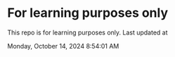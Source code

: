 # For learning purposes only
This repo is for learning purposes only.
Last updated at

Monday, October 14, 2024 8:54:01 AM

